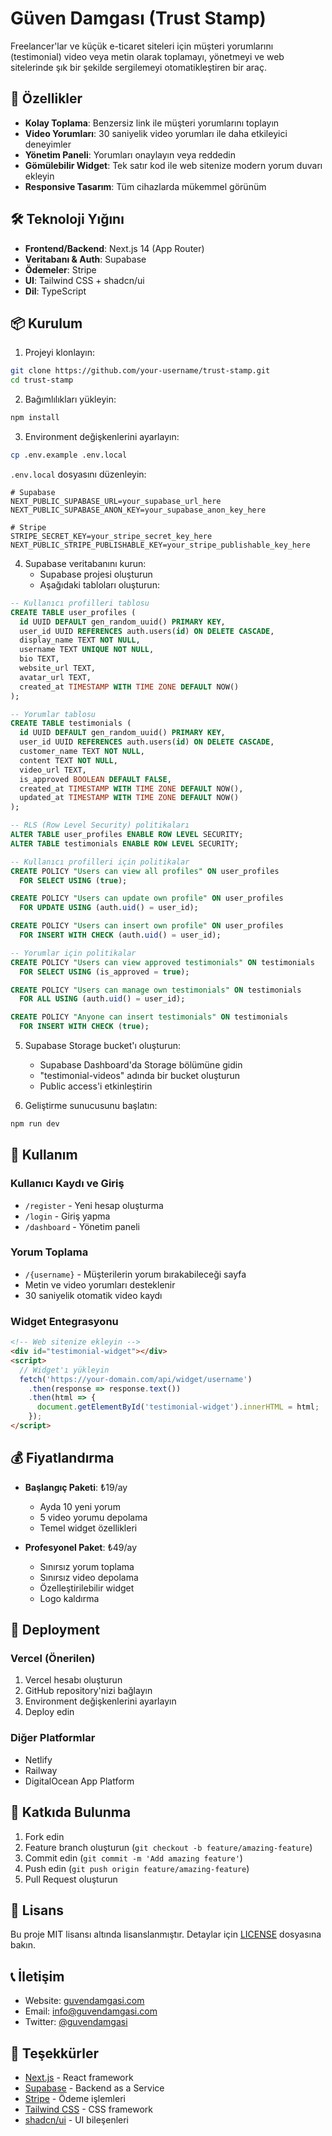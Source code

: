 # Güven Damgası (Trust Stamp)

Freelancer'lar ve küçük e-ticaret siteleri için müşteri yorumlarını (testimonial) video veya metin olarak toplamayı, yönetmeyi ve web sitelerinde şık bir şekilde sergilemeyi otomatikleştiren bir araç.

## 🚀 Özellikler

- **Kolay Toplama**: Benzersiz link ile müşteri yorumlarını toplayın
- **Video Yorumları**: 30 saniyelik video yorumları ile daha etkileyici deneyimler
- **Yönetim Paneli**: Yorumları onaylayın veya reddedin
- **Gömülebilir Widget**: Tek satır kod ile web sitenize modern yorum duvarı ekleyin
- **Responsive Tasarım**: Tüm cihazlarda mükemmel görünüm

## 🛠️ Teknoloji Yığını

- **Frontend/Backend**: Next.js 14 (App Router)
- **Veritabanı & Auth**: Supabase
- **Ödemeler**: Stripe
- **UI**: Tailwind CSS + shadcn/ui
- **Dil**: TypeScript

## 📦 Kurulum

1. Projeyi klonlayın:
```bash
git clone https://github.com/your-username/trust-stamp.git
cd trust-stamp
```

2. Bağımlılıkları yükleyin:
```bash
npm install
```

3. Environment değişkenlerini ayarlayın:
```bash
cp .env.example .env.local
```

`.env.local` dosyasını düzenleyin:
```env
# Supabase
NEXT_PUBLIC_SUPABASE_URL=your_supabase_url_here
NEXT_PUBLIC_SUPABASE_ANON_KEY=your_supabase_anon_key_here

# Stripe
STRIPE_SECRET_KEY=your_stripe_secret_key_here
NEXT_PUBLIC_STRIPE_PUBLISHABLE_KEY=your_stripe_publishable_key_here
```

4. Supabase veritabanını kurun:
   - Supabase projesi oluşturun
   - Aşağıdaki tabloları oluşturun:

```sql
-- Kullanıcı profilleri tablosu
CREATE TABLE user_profiles (
  id UUID DEFAULT gen_random_uuid() PRIMARY KEY,
  user_id UUID REFERENCES auth.users(id) ON DELETE CASCADE,
  display_name TEXT NOT NULL,
  username TEXT UNIQUE NOT NULL,
  bio TEXT,
  website_url TEXT,
  avatar_url TEXT,
  created_at TIMESTAMP WITH TIME ZONE DEFAULT NOW()
);

-- Yorumlar tablosu
CREATE TABLE testimonials (
  id UUID DEFAULT gen_random_uuid() PRIMARY KEY,
  user_id UUID REFERENCES auth.users(id) ON DELETE CASCADE,
  customer_name TEXT NOT NULL,
  content TEXT NOT NULL,
  video_url TEXT,
  is_approved BOOLEAN DEFAULT FALSE,
  created_at TIMESTAMP WITH TIME ZONE DEFAULT NOW(),
  updated_at TIMESTAMP WITH TIME ZONE DEFAULT NOW()
);

-- RLS (Row Level Security) politikaları
ALTER TABLE user_profiles ENABLE ROW LEVEL SECURITY;
ALTER TABLE testimonials ENABLE ROW LEVEL SECURITY;

-- Kullanıcı profilleri için politikalar
CREATE POLICY "Users can view all profiles" ON user_profiles
  FOR SELECT USING (true);

CREATE POLICY "Users can update own profile" ON user_profiles
  FOR UPDATE USING (auth.uid() = user_id);

CREATE POLICY "Users can insert own profile" ON user_profiles
  FOR INSERT WITH CHECK (auth.uid() = user_id);

-- Yorumlar için politikalar
CREATE POLICY "Users can view approved testimonials" ON testimonials
  FOR SELECT USING (is_approved = true);

CREATE POLICY "Users can manage own testimonials" ON testimonials
  FOR ALL USING (auth.uid() = user_id);

CREATE POLICY "Anyone can insert testimonials" ON testimonials
  FOR INSERT WITH CHECK (true);
```

5. Supabase Storage bucket'ı oluşturun:
   - Supabase Dashboard'da Storage bölümüne gidin
   - "testimonial-videos" adında bir bucket oluşturun
   - Public access'i etkinleştirin

6. Geliştirme sunucusunu başlatın:
```bash
npm run dev
```

## 🎯 Kullanım

### Kullanıcı Kaydı ve Giriş
- `/register` - Yeni hesap oluşturma
- `/login` - Giriş yapma
- `/dashboard` - Yönetim paneli

### Yorum Toplama
- `/{username}` - Müşterilerin yorum bırakabileceği sayfa
- Metin ve video yorumları desteklenir
- 30 saniyelik otomatik video kaydı

### Widget Entegrasyonu
```html
<!-- Web sitenize ekleyin -->
<div id="testimonial-widget"></div>
<script>
  // Widget'ı yükleyin
  fetch('https://your-domain.com/api/widget/username')
    .then(response => response.text())
    .then(html => {
      document.getElementById('testimonial-widget').innerHTML = html;
    });
</script>
```

## 💰 Fiyatlandırma

- **Başlangıç Paketi**: ₺19/ay
  - Ayda 10 yeni yorum
  - 5 video yorumu depolama
  - Temel widget özellikleri

- **Profesyonel Paket**: ₺49/ay
  - Sınırsız yorum toplama
  - Sınırsız video depolama
  - Özelleştirilebilir widget
  - Logo kaldırma

## 🚀 Deployment

### Vercel (Önerilen)
1. Vercel hesabı oluşturun
2. GitHub repository'nizi bağlayın
3. Environment değişkenlerini ayarlayın
4. Deploy edin

### Diğer Platformlar
- Netlify
- Railway
- DigitalOcean App Platform

## 🤝 Katkıda Bulunma

1. Fork edin
2. Feature branch oluşturun (`git checkout -b feature/amazing-feature`)
3. Commit edin (`git commit -m 'Add amazing feature'`)
4. Push edin (`git push origin feature/amazing-feature`)
5. Pull Request oluşturun

## 📄 Lisans

Bu proje MIT lisansı altında lisanslanmıştır. Detaylar için [LICENSE](LICENSE) dosyasına bakın.

## 📞 İletişim

- Website: [guvendamgasi.com](https://guvendamgasi.com)
- Email: info@guvendamgasi.com
- Twitter: [@guvendamgasi](https://twitter.com/guvendamgasi)

## 🙏 Teşekkürler

- [Next.js](https://nextjs.org/) - React framework
- [Supabase](https://supabase.com/) - Backend as a Service
- [Stripe](https://stripe.com/) - Ödeme işlemleri
- [Tailwind CSS](https://tailwindcss.com/) - CSS framework
- [shadcn/ui](https://ui.shadcn.com/) - UI bileşenleri

